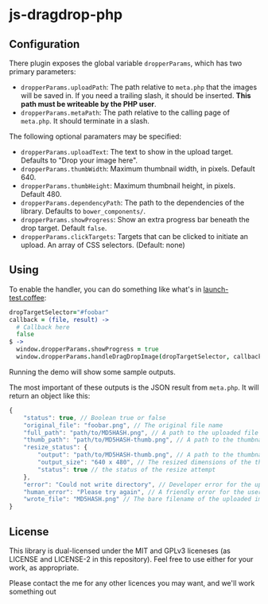 # js-dragdrop-php

## Configuration

There plugin exposes the global variable `dropperParams`, which has two primary parameters:

- `dropperParams.uploadPath`: The path relative to `meta.php` that the images will be saved in. If you need a trailing slash, it should be inserted. **This path must be writeable by the PHP user**.
- `dropperParams.metaPath`: The path relative to the calling page of `meta.php`. It should terminate in a slash.

The following optional paramaters may be specified:

- `dropperParams.uploadText`: The text to show in the upload target. Defaults to "Drop your image here".
- `dropperParams.thumbWidth`: Maximum thumbnail width, in pixels. Default 640.
- `dropperParams.thumbHeight`: Maximum thumbnail height, in pixels. Default 480.
- `dropperParams.dependencyPath`: The path to the dependencies of the library. Defaults to `bower_components/`.
- `dropperParams.showProgress`: Show an extra progress bar beneath the drop target. Default `false`.
- `dropperParams.clickTargets`: Targets that can be clicked to initiate an upload. An array of CSS selectors. (Default: none)

## Using

To enable the handler, you can do something like what's in [launch-test.coffee](launch-test.coffee):


```coffee
dropTargetSelector="#foobar"
callback = (file, result) ->
  # Callback here
  false
$ ->
  window.dropperParams.showProgress = true
  window.dropperParams.handleDragDropImage(dropTargetSelector, callback)
```

Running the demo will show some sample outputs.

The most important of these outputs is the JSON result from `meta.php`. It will return an object like this:

```javascript
{
    "status": true, // Boolean true or false
    "original_file": "foobar.png", // The original file name
    "full_path": "path/to/MD5HASH.png", // A path to the uploaded file
    "thumb_path": "path/to/MD5HASH-thumb.png", // A path to the thumbnail of the uploaded file
    "resize_status": {
        "output": "path/to/MD5HASH-thumb.png", // A path to the thumbnail of the uploaded file. Same as thumb_path
        "output_size": "640 x 480", // The resized dimensions of the thumbnail
        "status": true // the status of the resize attempt
    },
    "error": "Could not write directory", // Developer error for the upload
    "human_error": "Please try again", // A friendly error for the user
    "wrote_file": "MD5HASH.png" // The bare filename of the uploaded image
}
```

## License

This library is dual-licensed under the MIT and GPLv3 liceneses (as LICENSE and LICENSE-2 in this repository). Feel free to use either for your work, as appropriate.

Please contact the me for any other licences you may want, and we'll work something out
